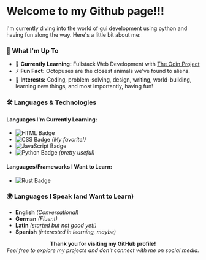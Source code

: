# Welcome to my Github page!!!

I'm currently diving into the world of gui development using python and having fun along the way. Here's a little bit about me:

### 🌱 What I'm Up To
- 🔭 **Currently Learning:** Fullstack Web Development with [The Odin Project](https://www.theodinproject.com/)
- ⚡ **Fun Fact:** Octopuses are the closest animals we've found to aliens.
- 🎯 **Interests:** Coding, problem-solving, design, writing, world-building, learning new things, and most importantly, having fun!

### 🛠️ Languages & Technologies

#### Languages I'm Currently Learning:
- ![HTML Badge](https://img.shields.io/badge/HTML-E34F26?style=flat&logo=html5&logoColor=white)
- ![CSS Badge](https://img.shields.io/badge/CSS-1572B6?style=flat&logo=css3&logoColor=white)    *(My favorite!)*
- ![JavaScript Badge](https://img.shields.io/badge/JavaScript-F7DF1E?style=flat&logo=javascript&logoColor=black)
- ![Python Badge](https://img.shields.io/badge/Python-3776AB?style=flat&logo=python&logoColor=white) *(pretty useful)*

#### Languages/Frameworks I Want to Learn:
- ![Rust Badge](https://img.shields.io/badge/Rust-000000?style=flat&logo=rust&logoColor=white)

### 🌍 Languages I Speak (and Want to Learn)
- **English** *(Conversational)*
- **German** *(Fluent)*
- **Latin** *(started but not good yet!)*
- **Spanish** *(interested in learning, maybe)*


<p align="center">
  <b>Thank you for visiting my GitHub profile!</b>  
  <br>
  <i>Feel free to explore my projects and don't connect with me on social media.</i>
</p>

<p align="center">
   <!--  -->
</p>


